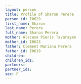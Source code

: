 ```yaml
---
layout: person
title: Profile of Sharon Perera
person_id: I0629
first_name: Sharon
last_name: Perera
full_name: Sharon Perera
mother: Alscase Pieris Tavarayan
mother_id: I0623
father: Clement Marianu Perera
father_id: I0619
children:
children_ids:
partners:
partner_ids:
sex: F
---
```


